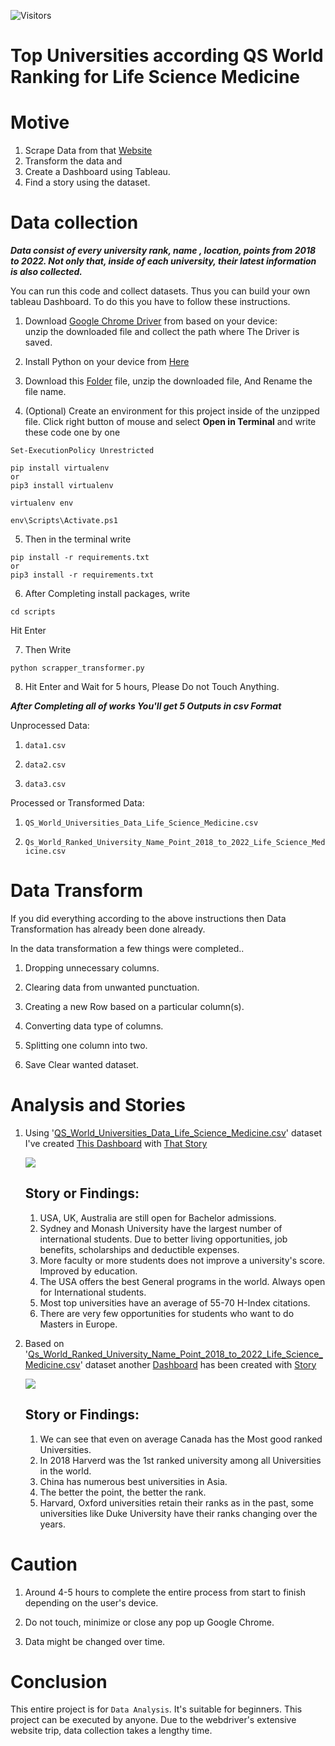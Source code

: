 ![Visitors](https://api.visitorbadge.io/api/visitors?path=https%3A%2F%2Fgithub.com%2FAklimaRimi%2FQS_World_Ranked_Universities_Life_Science_Medicine&label=Reads&countColor=%23263759)

# Top Universities according QS World Ranking for Life Science Medicine
# Motive
  1. Scrape Data from that [Website](https://www.topuniversities.com/university-rankings/university-subject-rankings/2022/life-sciences-medicine)
  2. Transform the data and 
  3. Create a Dashboard using Tableau.
  4. Find a story using the dataset.
 
 
# Data collection
 ***Data consist of every university rank, name , location, points from 2018 to 2022. Not only that, inside of each university, their latest information is also collected.***
 
You can run this code and collect  datasets. Thus you can build your own tableau Dashboard. To do this you have to follow these instructions.
 
  1. Download [Google Chrome Driver](https://chromedriver.storage.googleapis.com/index.html?path=109.0.5414.25/) from based on your device:  
     unzip the downloaded file and  collect the path where The Driver is saved.
  
  2. Install Python on your device from [Here](https://www.python.org/downloads/)
  
  3.  Download this [Folder](https://github.com/AklimaRimi/QS_World_Ranked_Universities_Life_Science_Medicine/archive/refs/heads/main.zip) file, unzip the downloaded file, And Rename the file name.
  
  4. (Optional) Create an environment for this project inside of the unzipped file. Click right button of mouse and select **Open in Terminal** and write these code one by one
  ``` 
  Set-ExecutionPolicy Unrestricted
  ```
  ```
  pip install virtualenv  
  or 
  pip3 install virtualenv
  ```
  ```
  virtualenv env
  ```
  ```
  env\Scripts\Activate.ps1
  ```
  
  5. Then in the terminal write
  ```
  pip install -r requirements.txt 
  or 
  pip3 install -r requirements.txt
  ```
     
  6. After Completing install packages, write
  ```
  cd scripts
  ```
  Hit Enter 
  
  7. Then Write
  
  ```
  python scrapper_transformer.py 
  ```
  
  
  8. Hit Enter and Wait for 5 hours, Please Do not Touch Anything. 
  
  
  
  ***After Completing all of works You'll get 5 Outputs in csv Format***
  
  
  Unprocessed Data:
  
  1. `data1.csv`
 
  2. `data2.csv`
 
  3. `data3.csv`
    
  Processed or Transformed Data:
  
  1. `QS_World_Universities_Data_Life_Science_Medicine.csv`
 
  2. `Qs_World_Ranked_University_Name_Point_2018_to_2022_Life_Science_Medicine.csv`
  
  
  
# Data Transform
 
If you did everything according to the above instructions then Data Transformation has already been done already.

In the data transformation a few things were completed..
 
  1. Dropping unnecessary columns.
  
  2. Clearing data from unwanted punctuation.
  
  3. Creating a new Row based on a particular column(s).
  
  4. Converting data type of columns.
  
  5. Splitting one column into two.
  
  6. Save Clear wanted dataset.
  
  
# Analysis and Stories
  1. Using '[QS_World_Universities_Data_Life_Science_Medicine.csv](https://github.com/AklimaRimi/QS_World_Ranked_Universities_Life_Science_Medicine/blob/main/output/QS_World_Universities_Data_Life_Science_Medicine.csv)' dataset I've created [This Dashboard](https://public.tableau.com/app/profile/aklima.akter.rimi/viz/WorldRankedUniversityLifeScienceandMedicine/Dashboard1) 
      with [That Story](https://public.tableau.com/app/profile/aklima.akter.rimi/viz/StoryofQSWorldRankedUniversitiesin2022/Story1)
      
      ![](https://github.com/AklimaRimi/QS_World_Ranked_Universities_Life_Science_Medicine/blob/main/tableau_dashboard/Dashboard1.png)
      
      ## Story or Findings:
        1. USA, UK, Australia are still open for Bachelor admissions.
        2. Sydney and Monash University have the largest number of international students. Due to better living opportunities,
          job benefits, scholarships and deductible expenses.
        3. More faculty or more students does not improve a university's score. Improved by education.
        4. The USA offers the best General programs in the world. Always open for International students.
        5. Most top universities have an average of 55-70 H-Index citations.
        6. There are very few opportunities for students who want to do Masters in Europe.
         
  2. Based on '[Qs_World_Ranked_University_Name_Point_2018_to_2022_Life_Science_Medicine.csv](https://github.com/AklimaRimi/QS_World_Ranked_Universities_Life_Science_Medicine/blob/main/output/Qs_World_Ranked_University_Name_Point_2018_to_2022_Life_Science_Medicine.csv)' dataset another [Dashboard](https://public.tableau.com/app/profile/aklima.akter.rimi/viz/UniversityRankandPointsover5years/Dashboard1) has been created with [Story](https://public.tableau.com/app/profile/aklima.akter.rimi/viz/Storyoveryears/Story1)
  
      ![](https://github.com/AklimaRimi/QS_World_Ranked_Universities_Life_Science_Medicine/blob/main/tableau_dashboard/Dashboard2.png)  
  
      ## Story or Findings:
        1. We can see that even on average Canada has the Most good ranked Universities.
        2. In 2018 Harverd was the 1st ranked university among all Universities in the world.
        3. China has numerous best universities in Asia.
        4. The better the point, the better the rank.
        5. Harvard, Oxford universities retain their ranks as in the past, some universities like Duke University have their ranks changing over the years.
 
# Caution
  1. Around 4-5 hours to complete the entire process from start to finish depending on the user's device.
  
  2. Do not touch, minimize or close any pop up Google Chrome.  
 
  3. Data might be changed over time.
 
 
# Conclusion
 
This entire project is for `Data Analysis`. It's suitable for beginners. This project can be executed by anyone. Due to the webdriver's extensive website trip, data collection takes a lengthy time.
 
 

